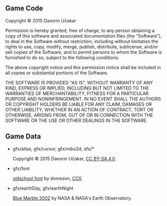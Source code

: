 ## Game Code

Copyright © 2015 Davorin Učakar

Permission is hereby granted, free of charge, to any person obtaining a
copy of this software and associated documentation files (the "Software"),
to deal in the Software without restriction, including without limitation
the rights to use, copy, modify, merge, publish, distribute, sublicense,
and/or sell copies of the Software, and to permit persons to whom the
Software is furnished to do so, subject to the following conditions:

The above copyright notice and this permission notice shall be included in
all copies or substantial portions of the Software.

THE SOFTWARE IS PROVIDED "AS IS", WITHOUT WARRANTY OF ANY KIND, EXPRESS OR
IMPLIED, INCLUDING BUT NOT LIMITED TO THE WARRANTIES OF MERCHANTABILITY,
FITNESS FOR A PARTICULAR PURPOSE AND NONINFRINGEMENT. IN NO EVENT SHALL
THE AUTHORS OR COPYRIGHT HOLDERS BE LIABLE FOR ANY CLAIM, DAMAGES OR OTHER
LIABILITY, WHETHER IN AN ACTION OF CONTRACT, TORT OR OTHERWISE, ARISING
FROM, OUT OF OR IN CONNECTION WITH THE SOFTWARE OR THE USE OR OTHER
DEALINGS IN THE SOFTWARE.


## Game Data

* gfx/atlas, gfx/cursor, gfx/robo2d, sfx/*

  Copyright © 2015 Davorin Učakar,
  [CC BY-SA 4.0](http://creativecommons.org/licenses/by-sa/4.0/deed).

* gfx/font

  [oldschool font](http://opengameart.org/content/ascii-bitmap-font-oldschool) by domsson,
  [CC0](https://creativecommons.org/publicdomain/zero/1.0/).

* gfx/earthDay, gfx/earthNight

  [Blue Marble 2002](http://earthobservatory.nasa.gov/Features/BlueMarble/BlueMarble_2002.php)
  by NASA & NASA's Earth Observatory.
